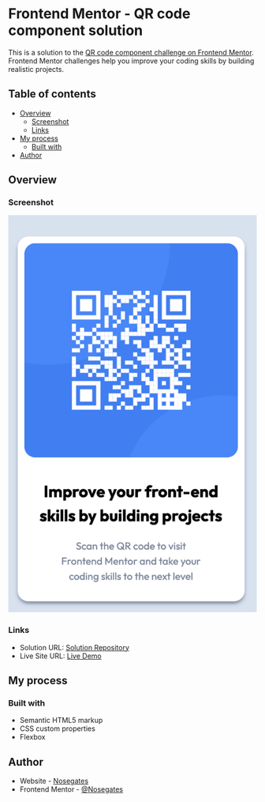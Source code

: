 # Frontend Mentor - QR code component solution

This is a solution to the [QR code component challenge on Frontend Mentor](https://www.frontendmentor.io/challenges/qr-code-component-iux_sIO_H). Frontend Mentor challenges help you improve your coding skills by building realistic projects. 

## Table of contents

- [Overview](#overview)
  - [Screenshot](#screenshot)
  - [Links](#links)
- [My process](#my-process)
  - [Built with](#built-with)
- [Author](#author)

## Overview

### Screenshot

![](/readme/cover.png)

### Links

- Solution URL: [Solution Repository](https://github.com/connectshark/qr-code-component)
- Live Site URL: [Live Demo](https://connectshark.github.io/qr-code-component/)

## My process

### Built with

- Semantic HTML5 markup
- CSS custom properties
- Flexbox

## Author

- Website - [Nosegates](https://nosegates.com/)
- Frontend Mentor - [@Nosegates](https://www.frontendmentor.io/profile/connectshark)
